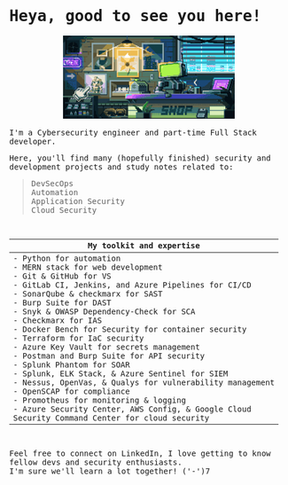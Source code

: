 <samp>
<h1>
  Heya, good to see you here!
</h1> 

<div>
  <p align="center">
    <img height="150" src="https://github.com/Helcony/Helcony/blob/92c68a809eaaf3847d5474d321915f4ad604b04c/welcome.gif">
  </p>


  I'm a Cybersecurity engineer and part-time Full Stack developer. <br/>
  
  Here, you'll find many (hopefully finished) security and development projects and study notes related to:
  > DevSecOps<br/>
  > Automation<br/>
  > Application Security<br/>
  > Cloud Security<br/>
    
  <br/>

  <div align="center">
  
  | My toolkit and expertise |
  |----------------------|
  | - Python for automation <br/> - MERN stack for web development <br/> - Git & GitHub for VS <br/> - GitLab CI, Jenkins, and Azure Pipelines for CI/CD <br/> - SonarQube & checkmarx for SAST <br/> - Burp Suite for DAST <br/> - Snyk & OWASP Dependency-Check for SCA <br/> - Checkmarx for IAS <br/> - Docker Bench for Security for container security <br/> - Terraform for IaC security <br/> - Azure Key Vault for secrets management <br/> - Postman and Burp Suite for API security <br/> - Splunk Phantom for SOAR <br/> - Splunk, ELK Stack, & Azure Sentinel for SIEM <br/> - Nessus, OpenVas, & Qualys for vulnerability management <br/> - OpenSCAP for compliance <br/> - Promotheus for monitoring & logging <br/> - Azure Security Center, AWS Config, & Google Cloud <br/>Security Command Center for cloud security |
  
  </div>

  <br/>

  
  Feel free to connect on LinkedIn, I love getting to know fellow devs and security enthusiasts. <br/>
  I'm sure we'll learn a lot together! ('-')7<br/>

<div/>

<samp/>
